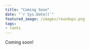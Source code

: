```yaml
---
title: "Coming Soon"
date: "`r Sys.Date()`"
featured_image: /images/roundups.png
tags:
- rants
---
```



Coming soon!